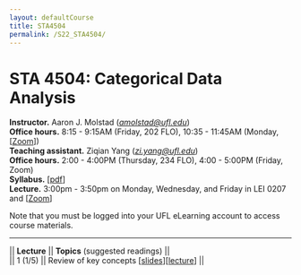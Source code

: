 ```yaml
---
layout: defaultCourse
title: STA4504
permalink: /S22_STA4504/
---
```

# STA 4504: Categorical Data Analysis
**Instructor.** Aaron J. Molstad (*amolstad@ufl.edu*)  
**Office hours.** 8:15 - 9:15AM (Friday, 202 FLO), 10:35 - 11:45AM (Monday, [[Zoom](https://ufl.zoom.us/my/ajmolstad)])  
**Teaching assistant.** Ziqian Yang (*zi.yang@ufl.edu*)  
**Office hours.** 2:00 - 4:00PM (Thursday, 234 FLO), 4:00 - 5:00PM (Friday, Zoom)  
**Syllabus.** [[pdf](https://ufl.instructure.com/files/65549265/download?download_frd=1)]  
**Lecture.** 3:00pm - 3:50pm on Monday, Wednesday, and Friday in LEI 0207 and [[Zoom]( https://ufl.zoom.us/j/97094644645?pwd=eEV0WDVtOWN3YXRnN3BkWm1pSVdTZz09)]

Note that you must be logged into your UFL eLearning account to access course materials.   

---------------  

||  **Lecture** ||  **Topics** (suggested readings) ||  
|| 1 (1/5)  || Review of key concepts [[slides](https://ufl.instructure.com/files/65543791/download?download_frd=1)][[lecture](https://ufl.instructure.com/courses/449490/files?preview=65548987)] ||  
